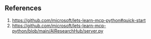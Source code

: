 
## References

1. https://github.com/microsoft/lets-learn-mcp-python#quick-start
2. https://github.com/microsoft/lets-learn-mcp-python/blob/main/AIResearchHub/server.py
